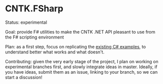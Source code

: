 # CNTK.FSharp

Status: experimental

Goal: provide F# utilities to make the CNTK .NET API pleasant to use from the F# scripting environment

Plan: as a first step, focus on replicating the 
[existing C# examples](https://github.com/Microsoft/CNTK/tree/master/Examples/TrainingCSharp), 
to understand better what works and what doesn't. 

Contributing: given the very early stage of the project, I plan on working on experimental branches first, 
and slowly integrate ideas in master. Ideally, if you have ideas, submit them as an issue, linking to your 
branch, so we can start a discussion!
